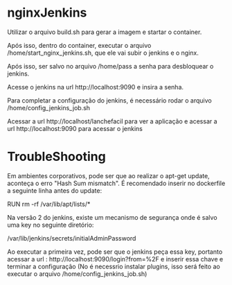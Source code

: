 # nginxJenkins

Utilizar o arquivo build.sh para gerar a imagem e startar o container.

Após isso, dentro do container, executar o arquivo /home/start_nginx_jenkins.sh, que ele vai subir o jenkins e o nginx.

Após isso, ser salvo no arquivo /home/pass a senha para desbloquear o jenkins.

Acesse o jenkins na url http://localhost:9090 e insira a senha.

Para completar a configuração do jenkins, é necessário rodar o arquivo /home/config_jenkins_job.sh

Acessar a url http://localhost/lanchefacil para ver a aplicação e acessar a url http://localhost:9090 para acessar o jenkins

# TroubleShooting 

Em ambientes corporativos, pode ser que ao realizar o apt-get update, aconteça o erro "Hash Sum mismatch".
É recomendado inserir no dockerfile a seguinte linha antes do update:

RUN rm -rf /var/lib/apt/lists/*

Na versão 2 do jenkins, existe um mecanismo de segurança onde é salvo uma key no seguinte diretório:

/var/lib/jenkins/secrets/initialAdminPassword 

Ao executar a primeira vez, pode ser que o jenkins peça essa key, portanto acessar a url : http://localhost:9090/login?from=%2F e inserir essa chave e terminar a configuração (No é necessrio instalar plugins, isso será feito ao executar o arquivo /home/config_jenkins_job.sh) 
